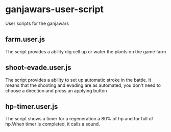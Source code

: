 # ganjawars-user-script
User scripts for the ganjawars

## farm.user.js

The script provides a ability dig cell up or water the plants on the game farm

## shoot-evade.user.js

The script provides a ability to set up automatic stroke in the battle. 
It means that the shooting and evading are as automated, you don't need to choose a direction and press an applying button

## hp-timer.user.js

The script shows a timer for a regeneration a 80% of hp and for full of hp.When timer is completed, it calls a sound.
